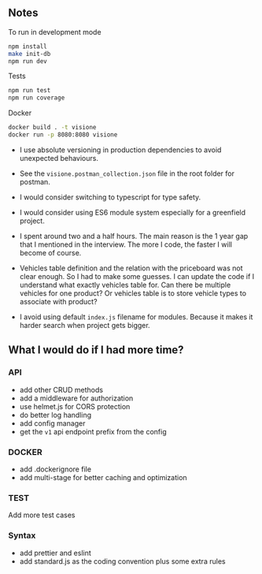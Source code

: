 ## Notes
To run in development mode
```bash
npm install
make init-db
npm run dev
```

Tests
```bash
npm run test
npm run coverage
```

Docker
```bash
docker build . -t visione
docker run -p 8080:8080 visione
```

- I use absolute versioning in production dependencies to avoid unexpected behaviours.

- See the `visione.postman_collection.json` file in the root folder for postman.

- I would consider switching to typescript for type safety.

- I would consider using ES6 module system especially for a greenfield project.

- I spent around two and a half hours. The main reason is the 1 year gap that I mentioned in the interview. The more I code, the faster I will become of course.

- Vehicles table definition and the relation with the priceboard was not clear enough. So I had to make some guesses. I can update the code if I understand what  exactly vehicles table for. Can there be multiple vehicles for one product? Or vehicles table is to store vehicle types to associate with product?

- I avoid using default `index.js` filename for modules. Because it makes it harder search when project gets bigger.

## What I would do if I had more time?

### API
- add other CRUD methods
- add a middleware for authorization
- use helmet.js for CORS protection
- do better log handling
- add config manager
- get the `v1` api endpoint prefix from the config

### DOCKER
- add .dockerignore file
- add multi-stage for better caching and optimization

### TEST
Add more test cases

### Syntax
- add prettier and eslint
- add standard.js as the coding convention plus some extra rules

